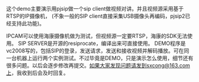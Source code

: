 这个demo主要演示用pjsip做一个sip client做视频对讲。并且视频源采用基于RTSP的IP摄像机，
(不象一般的SIP client直接采集USB摄像头再编码，pjsip2已经支持此功能)。

IPCAM可以使用海康摄像机做为测试，但视频源一定要RTSP，海康的SDK无法使用。
SIP SERVER是开源的resiprocate，编译出来可直接使用。
DEMO程序是vc2008写的，包括SIP的登录，发送请求，发送和接收视频并解码播放。可在同一台机器上运行两个实例测试。
​不过毕竟是DEMO，只是演示怎么使用，细节还有很多问题。以后会逐步修改再提交。如果大家发现问题请发到sxcong@163.com上，我收到后会及时回复。
